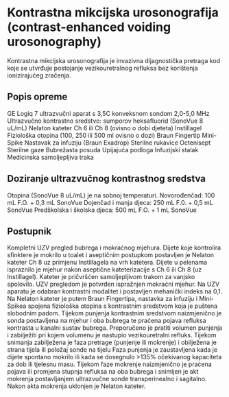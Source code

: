 # Kontrastna mikcijska urosonografija (contrast-enhanced voiding urosonography)
Kontrastna mikcijska urosonografija je invazivna dijagnostička pretraga kod koje se utvrđuje postojanje vezikouretralnog refluksa bez korištenja ionizirajućeg zračenja.

## Popis opreme
GE Logiq 7 ultrazvučni aparat s 3,5C konveksnom sondom 2,0-5,0 MHz
Ultrazvučno kontrastno sredstvo: sumporov heksafluorid (SonoVue 8 uL/mL)
Nelaton kateter Ch 6 ili Ch 8 (ovisno o dobi djeteta)
Instillagel
Fiziološka otopina (100, 250 ili 500 ml ovisno o dozi)
Braun Fingertip
Mini-Spike
Nastavak za infuziju (Braun Exadrop)
Sterilne rukavice
Octenisept
Sterilne gaze
Bubrežasta posuda
Upijajuća podloga
Infuzijski stalak
Medicinska samoljepljiva traka

## Doziranje ultrazvučnog kontrastnog sredstva
Otopina (SonoVue 8 uL/mL) je na sobnoj temperaturi.
Novorođenčad: 100 mL F.O. + 0,3 mL SonoVue
Dojenčad i manja djeca: 250 mL F.0. + 0,5 mL SonoVue
Predškolska i školska djeca: 500 mL F.O. + 1 mL SonoVue

## Postupnik
Kompletni UZV pregled bubrega i mokraćnog mjehura.
Dijete koje kontrolira sfinktere je mokrilo u toalet i aseptičnim postupkom postavljen je Nelaton kateter Ch 8 uz primjenu Instillagela na vrh katetera.
Dijete u pelenama ispraznilo je mjehur nakon aseptične kateterizacije s Ch 6 ili Ch 8 (uz Instillagel).
Kateter je pričvršćen samoljepljivom trakom za vanjsko spolovilo.
UZV pregledom je potvrđen ispražnjen mokraćni mjehur.
Na UZV aparatu je odabran kontrastni modalitet i postavljen mehanički indeks na 0,1.
Na Nelaton kateter je putem Braun Fingertipa, nastavka za infuziju i Mini-Spikea spojena fiziološka otopina s kontrastnim sredstvom koja je puštena slobodnim padom.
Tijekom punjenja kontrastnim sredstvom naizmjenično je sonda postavljena na mjehur i oba bubrega te praćena pojava refluksa kontrasta u kanalni sustav bubrega.
Preporučeno je pratiti volumen punjenja i zabilježiti pri kojem volumenu je nastupio vezikouretralni refluks.
Tijekom snimanja zabilježena je faza pretrage (punjenje ili mokrenje) i obilježena je strana tijela ili položaj sonde na tijelu
Faza punjenja je zaustavljena kada je dijete spontano mokrilo ili kada se dosegnulo >135% očekivanog kapaciteta za dob ili tjelesnu masu.
Tijekom faze mokrenje naizmjenično je praćena pojava ili promjena stupnja refluksa na oba bubrega i snimljen je akt mokrenja postavljanjem ultrazvučne sonde transperinealno i sagitalno.
Nakon akta mokrenja uklonjen je Nelaton kateter.
